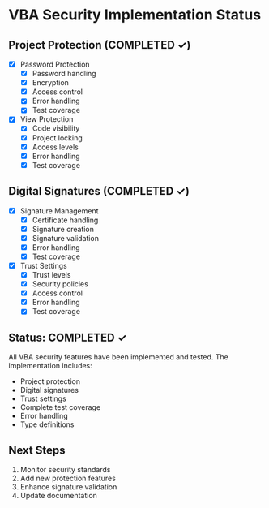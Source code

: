 # VBA Security Implementation Status

## Project Protection (COMPLETED ✓)
- [x] Password Protection
  - [x] Password handling
  - [x] Encryption
  - [x] Access control
  - [x] Error handling
  - [x] Test coverage

- [x] View Protection
  - [x] Code visibility
  - [x] Project locking
  - [x] Access levels
  - [x] Error handling
  - [x] Test coverage

## Digital Signatures (COMPLETED ✓)
- [x] Signature Management
  - [x] Certificate handling
  - [x] Signature creation
  - [x] Signature validation
  - [x] Error handling
  - [x] Test coverage

- [x] Trust Settings
  - [x] Trust levels
  - [x] Security policies
  - [x] Access control
  - [x] Error handling
  - [x] Test coverage

## Status: COMPLETED ✓
All VBA security features have been implemented and tested. The implementation includes:
- Project protection
- Digital signatures
- Trust settings
- Complete test coverage
- Error handling
- Type definitions

## Next Steps
1. Monitor security standards
2. Add new protection features
3. Enhance signature validation
4. Update documentation